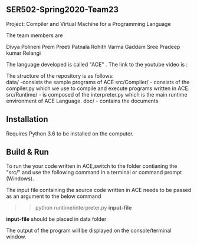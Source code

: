 ## SER502-Spring2020-Team23
Project: Compiler and Virtual Machine for a Programming Language  

The team members are  

Divya Polineni
Prem Preeti Patnala
Rohith Varma Gaddam
Sree Pradeep kumar Relangi


The language developed is called "ACE" . The link to the youtube video is : 

The structure of the repository is as follows:  
data/ -consists the sample programs of ACE
src/Compiler/ - consists of the compiler.py which we use to compile and execute programs written in ACE.  
src/Runtime/ - is composed of the interpreter.py which is the main runtime environment of ACE Language.
doc/ - contains the documents

## Installation

Requires Python 3.6 to be installed on the computer.

## Build & Run

To run the your code written in ACE,switch to the folder contianing the "src/" and use the following command in a terminal or command prompt (Windows).  

The input file containing the source code written in ACE needs to be passed as an argument to the below command  

>>  python runtime/interpreter.py **input-file**

**input-file** should be placed in data folder

The output of the program will be displayed on the console/terminal window.  


